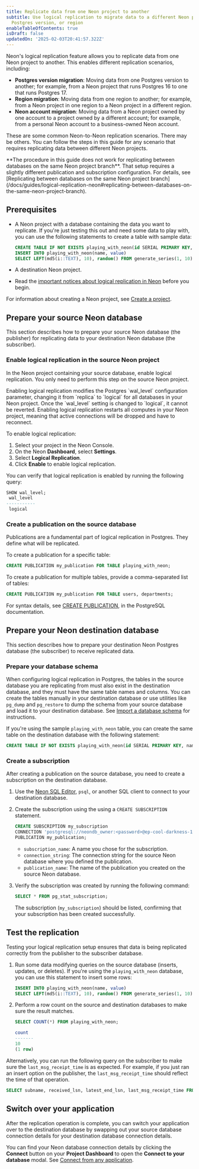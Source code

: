 ```yaml
---
title: Replicate data from one Neon project to another
subtitle: Use logical replication to migrate data to a different Neon project, account,
  Postgres version, or region
enableTableOfContents: true
isDraft: false
updatedOn: '2025-02-03T20:41:57.322Z'
---
```


<LRBeta/>

Neon's logical replication feature allows you to replicate data from one Neon project to another. This enables different replication scenarios, including:

- **Postgres version migration**: Moving data from one Postgres version to another; for example, from a Neon project that runs Postgres 16 to one that runs Postgres 17.
- **Region migration**: Moving data from one region to another; for example, from a Neon project in one region to a Neon project in a different region.
- **Neon account migration**: Moving data from a Neon project owned by one account to a project owned by a different account; for example, from a personal Neon account to a business-owned Neon account.

These are some common Neon-to-Neon replication scenarios. There may be others. You can follow the steps in this guide for any scenario that requires replicating data between different Neon projects.

<Admonition type="info" title="Replicating between databases on the same Neon project branch">
**The procedure in this guide does not work for replicating between databases on the same Neon project branch**. That setup requires a slightly different publication and subscription configuration. For details, see [Replicating between databases on the same Neon project branch](/docs/guides/logical-replication-neon#replicating-between-databases-on-the-same-neon-project-branch).
</Admonition>

## Prerequisites

- A Neon project with a database containing the data you want to replicate. If you're just testing this out and need some data to play with, you can use the following statements to create a table with sample data:

  ```sql shouldWrap
  CREATE TABLE IF NOT EXISTS playing_with_neon(id SERIAL PRIMARY KEY, name TEXT NOT NULL, value REAL);
  INSERT INTO playing_with_neon(name, value)
  SELECT LEFT(md5(i::TEXT), 10), random() FROM generate_series(1, 10) s(i);
  ```

- A destination Neon project.
- Read the [important notices about logical replication in Neon](/docs/guides/logical-replication-neon#important-notices) before you begin.

For information about creating a Neon project, see [Create a project](/docs/manage/projects#create-a-project).

<Steps>

## Prepare your source Neon database

This section describes how to prepare your source Neon database (the publisher) for replicating data to your destination Neon database (the subscriber).

### Enable logical replication in the source Neon project

In the Neon project containing your source database, enable logical replication. You only need to perform this step on the source Neon project.

<Admonition type="important">
Enabling logical replication modifies the Postgres `wal_level` configuration parameter, changing it from `replica` to `logical` for all databases in your Neon project. Once the `wal_level` setting is changed to `logical`, it cannot be reverted. Enabling logical replication restarts all computes in your Neon project, meaning that active connections will be dropped and have to reconnect.
</Admonition>

To enable logical replication:

1. Select your project in the Neon Console.
2. On the Neon **Dashboard**, select **Settings**.
3. Select **Logical Replication**.
4. Click **Enable** to enable logical replication.

You can verify that logical replication is enabled by running the following query:

```sql
SHOW wal_level;
 wal_level
-----------
 logical
```

### Create a publication on the source database

Publications are a fundamental part of logical replication in Postgres. They define what will be replicated.

To create a publication for a specific table:

```sql shouldWrap
CREATE PUBLICATION my_publication FOR TABLE playing_with_neon;
```

To create a publication for multiple tables, provide a comma-separated list of tables:

```sql shouldWrap
CREATE PUBLICATION my_publication FOR TABLE users, departments;
```

For syntax details, see [CREATE PUBLICATION](https://www.postgresql.org/docs/current/sql-createpublication.html), in the PostgreSQL documentation.

## Prepare your Neon destination database

This section describes how to prepare your destination Neon Postgres database (the subscriber) to receive replicated data.

### Prepare your database schema

When configuring logical replication in Postgres, the tables in the source database you are replicating from must also exist in the destination database, and they must have the same table names and columns. You can create the tables manually in your destination database or use utilities like `pg_dump` and `pg_restore` to dump the schema from your source database and load it to your destination database. See [Import a database schema](/docs/import/import-schema-only) for instructions.

If you're using the sample `playing_with_neon` table, you can create the same table on the destination database with the following statement:

```sql shouldWrap
CREATE TABLE IF NOT EXISTS playing_with_neon(id SERIAL PRIMARY KEY, name TEXT NOT NULL, value REAL);
```

### Create a subscription

After creating a publication on the source database, you need to create a subscription on the destination database.

1. Use the [Neon SQL Editor](/docs/get-started-with-neon/query-with-neon-sql-editor), `psql`, or another SQL client to connect to your destination database.
2. Create the subscription using the using a `CREATE SUBSCRIPTION` statement.

   ```sql
   CREATE SUBSCRIPTION my_subscription
   CONNECTION 'postgresql://neondb_owner:<password>@ep-cool-darkness-123456.us-east-2.aws.neon.tech/neondb'
   PUBLICATION my_publication;
   ```

   - `subscription_name`: A name you chose for the subscription.
   - `connection_string`: The connection string for the source Neon database where you defined the publication.
   - `publication_name`: The name of the publication you created on the source Neon database.

3. Verify the subscription was created by running the following command:

   ```sql
   SELECT * FROM pg_stat_subscription;
   ```

   The subscription (`my_subscription`) should be listed, confirming that your subscription has been created successfully.

## Test the replication

Testing your logical replication setup ensures that data is being replicated correctly from the publisher to the subscriber database.

1. Run some data modifying queries on the source database (inserts, updates, or deletes). If you're using the `playing_with_neon` database, you can use this statement to insert some rows:

   ```sql
   INSERT INTO playing_with_neon(name, value)
   SELECT LEFT(md5(i::TEXT), 10), random() FROM generate_series(1, 10) s(i);
   ```

2. Perform a row count on the source and destination databases to make sure the result matches.

   ```sql
   SELECT COUNT(*) FROM playing_with_neon;

   count
   -------
   10
   (1 row)
   ```

Alternatively, you can run the following query on the subscriber to make sure the `last_msg_receipt_time` is as expected. For example, if you just ran an insert option on the publisher, the `last_msg_receipt_time` should reflect the time of that operation.

```sql
SELECT subname, received_lsn, latest_end_lsn, last_msg_receipt_time FROM pg_catalog.pg_stat_subscription;
```

## Switch over your application

After the replication operation is complete, you can switch your application over to the destination database by swapping out your source database connection details for your destination database connection details.

You can find your Neon database connection details by clicking the **Connect** button on your **Project Dashboard** to open the **Connect to your database** modal. See [Connect from any application](/docs/connect/connect-from-any-app).

</Steps>
